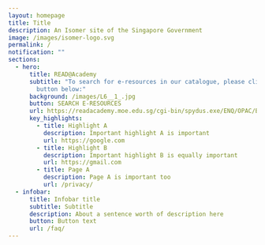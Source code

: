 ```yaml
---
layout: homepage
title: Title
description: An Isomer site of the Singapore Government
image: /images/isomer-logo.svg
permalink: /
notification: ""
sections:
  - hero:
      title: READ@Academy
      subtitle: "To search for e-resources in our catalogue, please click on the
        button below:"
      background: /images/L6__1_.jpg
      button: SEARCH E-RESOURCES
      url: https://readacademy.moe.edu.sg/cgi-bin/spydus.exe/ENQ/OPAC/BIBENQ?QRYTEXT=OverDrive%20e-Books&QRY=BIBITM%3E(ITMCOLX:%20OVD)&SORTS=SQL_RANDOM&NRECS=30&SETLVL=SET
      key_highlights:
        - title: Highlight A
          description: Important highlight A is important
          url: https://google.com
        - title: Highlight B
          description: Important highlight B is equally important
          url: https://gmail.com
        - title: Page A
          description: Page A is important too
          url: /privacy/
  - infobar:
      title: Infobar title
      subtitle: Subtitle
      description: About a sentence worth of description here
      button: Button text
      url: /faq/
---
```

